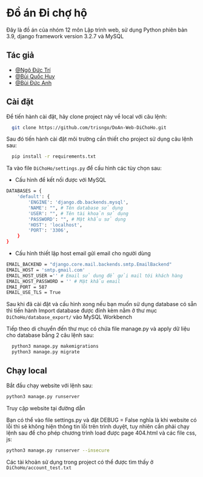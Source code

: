 # Đồ án Đi chợ hộ
Đây là đồ án của nhóm 12 môn Lập trình web, sử dụng Python phiên bản 3.9, django framework version 3.2.7 và MySQL


## Tác giả

- [@Ngô Đức Trí](https://github.com/trisngo)
- [@Bùi Quốc Huy](https://github.com/quochuyy10217)
- [@Bùi Đức Anh](https://github.com/BuiDucAnh68)
## Cài đặt

Để tiến hành cài đặt, hãy clone project này về local với câu lệnh:

```bash
  git clone https://github.com/trisngo/DoAn-Web-DiChoHo.git
```

Sau đó tiến hành cài đặt môi trường cần thiết cho project sử dụng câu lệnh sau:

```bash
  pip install -r requirements.txt
```

Ta vào file ``DiChoHo/settings.py`` để cấu hình các tùy chọn sau:

- Cấu hình để kết nối được với MySQL

```bash
DATABASES = {
    'default': {
        'ENGINE': 'django.db.backends.mysql', 
        'NAME': "", # Tên database sử dụng
        'USER': "", # Tên tài khoản sử dụng
        'PASSWORD': "", # Mật khẩu sử dụng
        'HOST': 'localhost',
        'PORT': '3306',
    }
}
```
- Cấu hình thiết lập host email gửi email cho người dùng
```bash
EMAIL_BACKEND = "django.core.mail.backends.smtp.EmailBackend"
EMAIL_HOST = 'smtp.gmail.com'
EMAIL_HOST_USER ='' # Email sử dung để gửi mail tới khách hàng
EMAIL_HOST_PASSWORD = '' # Mật khẩu email
EMAI_PORT = 587
EMAIL_USE_TLS = True
```

Sau khi đã cài đặt và cấu hình xong nếu bạn muốn sử dụng database có sẵn thì tiến hành Import database được đính kèm nằm ở thư mục ``DiChoHo/database_export/`` vào MySQL Workbench

Tiếp theo di chuyển đến thư mục có chứa file manage.py và apply dữ liệu cho database bằng 2 câu lệnh sau:

```bash
  python3 manage.py makemigrations
  python3 manage.py migrate
```

## Chạy local

Bắt đầu chạy website với lệnh sau:

```bash
python3 manage.py runserver
```
Truy cập website tại đường dẫn 

Bạn có thể vào file settings.py và đặt DEBUG = False nghĩa là khi website có lỗi thì sẽ không hiện thông tin lỗi trên trình duyệt, tuy nhiên cần phải chạy lệnh sau để cho phép chương trình load được page 404.html và các file css, js: 

```bash
python3 manage.py runserver --insecure
```

Các tài khoản sử dụng trong project có thể được tìm thấy ở ``DiChoHo/account_test.txt``